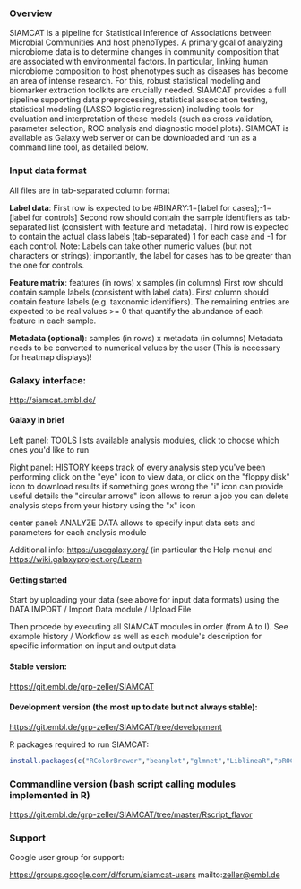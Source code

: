 ### Overview

SIAMCAT is a pipeline for Statistical Inference of Associations between Microbial
Communities And host phenoTypes. A primary goal of analyzing microbiome data is to 
determine changes in community composition that are associated with environmental factors.
In particular, linking human microbiome composition to host phenotypes such as diseases
has become an area of intense research. For this, robust statistical modeling and
biomarker extraction toolkits are crucially needed. SIAMCAT provides a full pipeline
supporting data preprocessing, statistical association testing, statistical modeling
(LASSO logistic regression) including tools for evaluation and interpretation of these
models (such as cross validation, parameter selection, ROC analysis and diagnostic model
plots). SIAMCAT is available as Galaxy web server or can be downloaded and run as a
command line tool, as detailed below.


### Input data format

All files are in tab-separated column format

**Label data**:
                     First row is expected to be
                     #BINARY:1=[label for cases];-1=[label for controls]
                     Second row should contain the sample identifiers as tab-separated list
                     (consistent with feature and metadata).
                     Third row is expected to contain the actual class labels (tab-separated)
                     1 for each case and -1 for each control.
                     Note: Labels can take other numeric values (but not characters or strings);
                     importantly, the label for cases has to be greater than the one for controls.

**Feature matrix**:      features (in rows) x samples (in columns)
                     First row should contain sample labels (consistent with label data).
                     First column should contain feature labels (e.g. taxonomic identifiers).
                     The remaining entries are expected to be real values >= 0
                     that quantify the abundance of each feature in each sample.

**Metadata (optional)**: samples (in rows) x metadata (in columns)
                     Metadata needs to be converted to numerical values by the user
                     (This is necessary for heatmap displays)!



### Galaxy interface: 

http://siamcat.embl.de/

#### Galaxy in brief


Left panel:      TOOLS lists available analysis modules,
                 click to choose which ones you'd like to run

Right panel:     HISTORY keeps track of every analysis step you've been performing
                 click on the "eye" icon to view data, or
                 click on the "floppy disk" icon to download results
                 if something goes wrong the "i" icon can provide useful details
                 the "circular arrows" icon allows to rerun a job
                 you can delete analysis steps from your history using the "x" icon

center panel:    ANALYZE DATA allows to specify input data sets and parameters for each
                 analysis module

Additional info: https://usegalaxy.org/ (in particular the Help menu) and
                 https://wiki.galaxyproject.org/Learn


#### Getting started


Start by uploading your data (see above for input data formats) using the 
DATA IMPORT / Import Data module / Upload File

Then procede by executing all SIAMCAT modules in order (from A to I).
See example history / Workflow as well as each module's description for specific information on input and output data


#### Stable version:
https://git.embl.de/grp-zeller/SIAMCAT

#### Development version (the most up to date but not always stable):
https://git.embl.de/grp-zeller/SIAMCAT/tree/development


R packages required to run SIAMCAT:
```r
install.packages(c("RColorBrewer","beanplot","glmnet","LiblineaR","pROC","optparse","colorRamps","gelnet","mlr"))
```


### Commandline version (bash script calling modules implemented in R)
https://git.embl.de/grp-zeller/SIAMCAT/tree/master/Rscript_flavor

### Support


Google user group for support:

https://groups.google.com/d/forum/siamcat-users
mailto:zeller@embl.de
